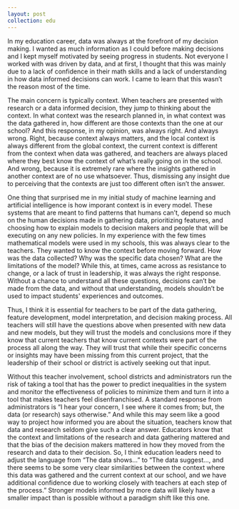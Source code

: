 ```yaml
---
layout: post
collection: edu
---
```



In my education career, data was always at the forefront of my decision making.  I wanted as much information as I could before making decisions and I kept myself motivated by seeing progress in students.  Not everyone I worked with was driven by data, and at first, I thought that this was mainly due to a lack of confidence in their math skills and a lack of understanding in how data informed decisions can work.  I came to learn that this wasn’t the reason most of the time.  

The main concern is typically context.  When teachers are presented with research or a data informed decision, they jump to thinking about the context.  In what context was the research planned in, in what context was the data gathered in, how different are those contexts than the one at our school?  And this response, in my opinion, was always right.  And always wrong.  Right, because context always matters, and the local context is always different from the global context, the current context is different from the context when data was gathered, and teachers are always placed where they best know the context of what’s really going on in the school.  And wrong, because it is extremely rare where the insights gathered in another context are of no use whatsoever.  Thus, dismissing any insight due to perceiving that the contexts are just too different often isn’t the answer.  

One thing that surprised me in my initial study of machine learning and artificial intelligence is how imporant context is in every model.  These systems that are meant to find patterns that humans can’t, depend so much on the human decisions made in gathering data, prioritizing features, and choosing how to explain models to decision makers and people that will be executing on any new policies.  In my experience with the few times mathematical models were used in my schools, this was always clear to the teachers.  They wanted to know the context before moving forward.  How was the data collected?  Why was the specific data chosen?  What are the limitations of the model?  While this, at times, came across as resistance to change, or a lack of trust in leadership, it was always the right response.  Without a chance to understand all these questions, decisions can’t be made from the data, and without that understanding, models shouldn’t be used to impact students' experiences and outcomes.  

Thus, I think it is essential for teachers to be part of the data gathering, feature development, model interpretation, and decision making process.  All teachers will still have the questions above when presented with new data and new models, but they will trust the models and conclusions more if they know that current teachers that know current contexts were part of the process all along the way.  They will trust that while their specific concerns or insights may have been missing from this current project, that the leadership of their school or district is actively seeking out that input.  

Without this teacher involvement, school districts and administrators run the risk of taking a tool that has the power to predict inequalities in the system and monitor the effectiveness of policies to minimize them and turn it into a tool that makes teachers feel disenfranchised.  A standard response from administrators is “I hear your concern, I see where it comes from; but, the data (or research) says otherwise.”  And while this may seem like a good way to project how informed you are about the situation, teachers know that data and research seldom give such a clear answer.  Educators know that the context and limitations of the research and data gathering mattered and that the bias of the decision makers mattered in how they moved from the research and data to their decision.  So, I think education leaders need to adjust the language from “The data shows…” to “The data suggest..., and there seems to be some very clear similarities between the context where this data was gathered and the current context at our school, and we have additional confidence due to working closely with teachers at each step of the process.”  Stronger models informed by more data will likely have a smaller impact than is possible without a paradigm shift like this one.    

